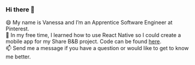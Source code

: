 ### Hi there 👋
<div>
<div>😄  My name is Vanessa and I’m an Apprentice Software Engineer at Pinterest. </div>
<div>🌱  In my free time, I learned how to use React Native so I could create a mobile app for my Share B&B project. Code can be found <a href="https://github.com/vcheng33/sharebnb-react-native-app">here</a>.</div>
<div>📫  Send me a message if you have a question or would like to get to know me better. </div>
</div>

<!--
**vcheng33/vcheng33** is a ✨ _special_ ✨ repository because its `README.md` (this file) appears on your GitHub profile.

Here are some ideas to get you started:

- 🔭 I’m currently working on ...
- 🌱 I’m currently learning ...
- 👯 I’m looking to collaborate on ...
- 🤔 I’m looking for help with ...
- 💬 Ask me about ...
- 📫 How to reach me: ...
- 😄 Pronouns: ...
- ⚡ Fun fact: ...
-->
